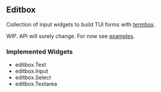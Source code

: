 ## Editbox

Collection of input widgets to build TUI forms
with [termbox](https://github.com/nsf/termbox-go).

WIP. API will surely change. For now see [examples](_examples).

### Implemented Widgets

* editbox.Text
* editbox.Input
* editbox.Select
* editbox.Textarea
